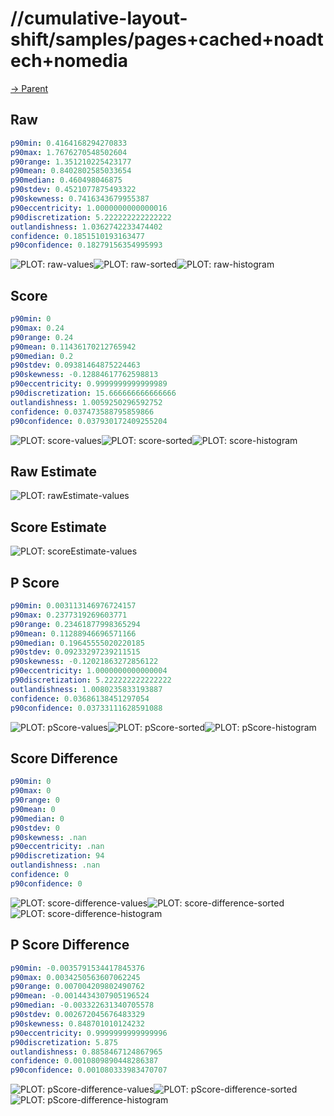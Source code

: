 
# //cumulative-layout-shift/samples/pages+cached+noadtech+nomedia

[→ Parent](../..)


## Raw


```yaml
p90min: 0.4164168294270833
p90max: 1.7676270548502604
p90range: 1.351210225423177
p90mean: 0.8402802585033654
p90median: 0.460498046875
p90stdev: 0.4521077875493322
p90skewness: 0.7416343679955387
p90eccentricity: 1.0000000000000016
p90discretization: 5.222222222222222
outlandishness: 1.0362742233474402
confidence: 0.1851510193163477
p90confidence: 0.18279156354995993

```

![PLOT: raw-values](./raw/values.svg)![PLOT: raw-sorted](./raw/sorted.svg)![PLOT: raw-histogram](./raw/histogram.svg)
## Score


```yaml
p90min: 0
p90max: 0.24
p90range: 0.24
p90mean: 0.11436170212765942
p90median: 0.2
p90stdev: 0.09381464875224463
p90skewness: -0.12884617762598813
p90eccentricity: 0.9999999999999989
p90discretization: 15.666666666666666
outlandishness: 1.0059250296592752
confidence: 0.037473588795859866
p90confidence: 0.037930172409255204

```

![PLOT: score-values](./score/values.svg)![PLOT: score-sorted](./score/sorted.svg)![PLOT: score-histogram](./score/histogram.svg)
## Raw Estimate

![PLOT: rawEstimate-values](./rawEstimate/values.svg)
## Score Estimate

![PLOT: scoreEstimate-values](./scoreEstimate/values.svg)
## P Score


```yaml
p90min: 0.003113146976724157
p90max: 0.2377319269603771
p90range: 0.23461877998365294
p90mean: 0.11288946696571166
p90median: 0.19645555020220185
p90stdev: 0.09233297239211515
p90skewness: -0.12021863272856122
p90eccentricity: 1.0000000000000004
p90discretization: 5.222222222222222
outlandishness: 1.0080235833193887
confidence: 0.03686138451297054
p90confidence: 0.03733111628591088

```

![PLOT: pScore-values](./pScore/values.svg)![PLOT: pScore-sorted](./pScore/sorted.svg)![PLOT: pScore-histogram](./pScore/histogram.svg)
## Score Difference


```yaml
p90min: 0
p90max: 0
p90range: 0
p90mean: 0
p90median: 0
p90stdev: 0
p90skewness: .nan
p90eccentricity: .nan
p90discretization: 94
outlandishness: .nan
confidence: 0
p90confidence: 0

```

![PLOT: score-difference-values](./score-difference/values.svg)![PLOT: score-difference-sorted](./score-difference/sorted.svg)![PLOT: score-difference-histogram](./score-difference/histogram.svg)
## P Score Difference


```yaml
p90min: -0.0035791534417845376
p90max: 0.0034250563607062245
p90range: 0.007004209802490762
p90mean: -0.0014434307905196524
p90median: -0.003322631340705578
p90stdev: 0.002672045676483329
p90skewness: 0.848701010124232
p90eccentricity: 0.9999999999999996
p90discretization: 5.875
outlandishness: 0.8858467124867965
confidence: 0.0010809890448286387
p90confidence: 0.001080333983470707

```

![PLOT: pScore-difference-values](./pScore-difference/values.svg)![PLOT: pScore-difference-sorted](./pScore-difference/sorted.svg)![PLOT: pScore-difference-histogram](./pScore-difference/histogram.svg)